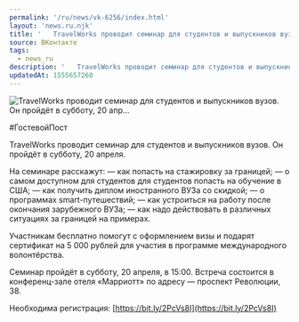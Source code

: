 ```yaml
---
permalink: '/ru/news/vk-6256/index.html'
layout: 'news.ru.njk'
title: '   TravelWorks проводит семинар для студентов и выпускников вузов. Он пройдёт в субботу, 20 апр…'
source: ВКонтакте
tags:
  - news_ru
description: '   TravelWorks проводит семинар для студентов и выпускников вузов. Он пройдёт в субботу, 20 апр…'
updatedAt: 1555657260
---
```

![   TravelWorks проводит семинар для студентов и выпускников вузов. Он пройдёт в субботу, 20 апр…](https://sun9-25.userapi.com/impf/c855236/v855236285/29241/XLvexW3EYp8.jpg?size=1280x854&quality=96&sign=f09800754241c3af60ade15b0b32622f&c_uniq_tag=iT-6YALiiJXzPEZ_2sgYFv4sgUc8RHp98e8lsFWdYrw&type=album)

#ГостевойПост

TravelWorks проводит семинар для студентов и выпускников вузов. Он пройдёт в субботу, 20 апреля.

На семинаре расскажут:
— как попасть на стажировку за границей;
— о самом доступном для студентов для студентов попасть на обучение в США;
— как получить диплом иностранного ВУЗа со скидкой;
— о программах smart-путешествий;
— как устроиться на работу после окончания зарубежного ВУЗа;
— как надо действовать в различных ситуациях за границей на примерах.

Участникам бесплатно помогут с оформлением визы и подарят сертификат на 5 000 рублей для участия в программе международного волонтёрства.

Семинар пройдёт в субботу, 20 апреля, в 15:00. Встреча состоится в конференц-зале отеля «Марриотт» по адресу — проспект Революции, 38.

Необходима регистрация: [https://bit.ly/2PcVs8I](https://bit.ly/2PcVs8I)
